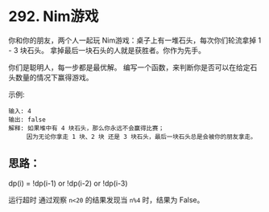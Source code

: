 # 292. Nim游戏

你和你的朋友，两个人一起玩 Nim游戏：桌子上有一堆石头，每次你们轮流拿掉 1 - 3 块石头。 拿掉最后一块石头的人就是获胜者。你作为先手。

你们是聪明人，每一步都是最优解。 编写一个函数，来判断你是否可以在给定石头数量的情况下赢得游戏。

示例:

```
输入: 4
输出: false
解释: 如果堆中有 4 块石头，那么你永远不会赢得比赛；
     因为无论你拿走 1 块、2 块 还是 3 块石头，最后一块石头总是会被你的朋友拿走。
```

## 思路：

dp(i) = !dp(i-1) or !dp(i-2) or !dp(i-3)

运行超时
通过观察 ``n<20`` 的结果发现当 ``n%4`` 时，结果为 False。 

